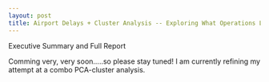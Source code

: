 ```yaml
---
layout: post
title: Airport Delays + Cluster Analysis -- Exploring What Operations Lead to Delays
---
```


Executive Summary and Full Report

Comming very, very soon.....so please stay tuned! I am currently refining my attempt at a combo PCA-cluster analysis.